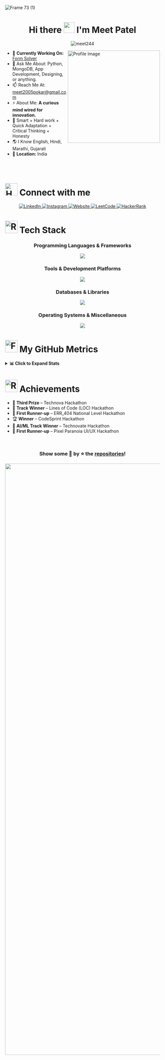 
![Frame 73 (1)](https://github.com/user-attachments/assets/2bdedb91-36fa-4545-9332-2ab687f069da)

<h1 align="center">Hi there <img src="https://raw.githubusercontent.com/aemmadi/aemmadi/master/wave.gif" width="35px"> I'm Meet Patel</h1>

<p  align="center">  <img  src="https://komarev.com/ghpvc/?username=meet244&label=Profile%20views&color=0e75b6&style=flat"  alt="meet244"  />  </p>





<img align="right" src="https://github.com/user-attachments/assets/c0a8cc4a-4251-43b4-90cc-18cc71cc3b03" alt="Profile Image" width="300"/>


- 🌱 **Currently Working On:** [Form Solver](https://formsolver.vercel.app)<br>
- 💬 Ask Me About: Python, MongoDB, App Development, Designing, or anything. <br>
- 📫 Reach Me At: [meet2005pokar@gmail.com](mailto:meet2005pokar@gmail.com) <br>
- ⚡ About Me: **A curious mind wired for innovation.** <br>
- 💎 Smart + Hard work + Quick Adaptation + Critical Thinking + Honesty <br>
- 🌎 I Know English, Hindi, Marathi, Gujarati <br>
- 📍 **Location:** India <br>

<br>
<br>


  

# <img src="https://user-images.githubusercontent.com/74038190/216112957-034e1f8b-5468-4857-8512-9cd2bac35bb6.png" alt="Handshake" width="40" /> Connect with me 

<p align="center">
  <a href="https://www.linkedin.com/in/meet-patel-90416b226/" target="_blank" rel="noopener noreferrer">
    <img src="https://img.shields.io/badge/-Meet%20Patel-blue?style=for-the-badge&logo=Linkedin&logoColor=white" alt="LinkedIn">
  </a>
  <a href="https://www.instagram.com/meetpatel_2801/" target="_blank" rel="noopener noreferrer">
    <img src="https://img.shields.io/badge/-meetpatel_2801-E4405F?style=for-the-badge&logo=instagram&logoColor=white" alt="Instagram">
  </a>
  <a href="https://meet244.github.io/meet244/" target="_blank" rel="noopener noreferrer">
    <img src="https://img.shields.io/badge/-Meet%20Patel-DB4437?style=for-the-badge&logo=aboutdotme&logoColor=white" alt="Website">
  </a>
  <a href="https://www.leetcode.com/meet2005" target="_blank" rel="noopener noreferrer">
    <img src="https://img.shields.io/badge/-LeetCode-FFA116?style=for-the-badge&logo=LeetCode&logoColor=black" alt="LeetCode">
  </a>
  <a href="https://www.hackerrank.com/meet2005pokar" target="_blank" rel="noopener noreferrer">
    <img src="https://img.shields.io/badge/-Hackerrank-2EC866?style=for-the-badge&logo=HackerRank&logoColor=white" alt="HackerRank">
  </a>
</p>



# <img src="https://github.com/user-attachments/assets/9e7f5888-ec3c-491f-9ebc-cedefd62b6ea" alt="Robot" width="40" /> Tech Stack

<div align="center">
  <h3>Programming Languages & Frameworks</h3>
  <img src="https://skillicons.dev/icons?i=cpp,dart,html,java,js,kotlin,python" /><br />

  <h3>Tools & Development Platforms</h3>
  <img src="https://skillicons.dev/icons?i=github,git,vscode,powershell,postman,nginx,selenium" /><br />

  <h3>Databases & Libraries</h3>
  <img src="https://skillicons.dev/icons?i=firebase,mongodb,mysql,sqlite,tensorflow,pytorch,react" /><br />

  <h3>Operating Systems & Miscellaneous</h3>
  <img src="https://skillicons.dev/icons?i=linux,raspberrypi,figma,replit,androidstudio,flask,docker" />
</div>



# <img src="https://user-images.githubusercontent.com/74038190/216122041-518ac897-8d92-4c6b-9b3f-ca01dcaf38ee.png" alt="Fire" width="40" /> My GitHub Metrics
<details>
  <summary><strong>📊 Click to Expand Stats</strong></summary>
  <br> 
  
<div align="center">
<img height="158em" src="https://github-profile-summary-cards.vercel.app/api/cards/profile-details?username=meet244&theme=calm">
<img height="158em" src="https://github-profile-summary-cards.vercel.app/api/cards/stats?username=meet244&theme=calm">
<img height="160em" src="https://github-profile-summary-cards.vercel.app/api/cards/repos-per-language?username=meet244&theme=calm">
<img height="160em" src="https://github-profile-summary-cards.vercel.app/api/cards/most-commit-language?username=meet244&theme=calm">
<img height="160em" src="https://github-profile-summary-cards.vercel.app/api/cards/productive-time?username=meet244&theme=calm&utcOffset=8">
<img height="169em" src="https://github-readme-stats.vercel.app/api?username=meet244&theme=calm&hide_border=false&include_all_commits=false&count_private=false">
<img height="169em" src="https://github-readme-streak-stats.herokuapp.com?user=meet244&theme=calm">
</div>
  

  ## 🏆 GitHub Trophies  
  <p align="center">
    <img src="https://github-profile-trophy.vercel.app/?username=meet244&theme=gruvbox&no-frame=false&no-bg=false&margin-w=4" />
  </p>

  
## 📈 Contribution Graph

<div align="center">
  <img src="https://github-readme-activity-graph.vercel.app/graph?username=meet244&theme=vue&hide_border=true" alt="Contribution Graph" />
</div>

  ## 🔰 Holopin Badges  
  <p align="center">
    <a href="https://holopin.io/@meet244">
      <img src="https://holopin.me/meet244" alt="Holopin Badges" />
    </a>
  </p>

</details>



# <img src="https://github.com/user-attachments/assets/a68c93ba-7265-495b-a791-9d8e0a289fb2" alt="Robot" width="40" /> Achievements
-   🥉 **Third Prize** – Technova Hackathon
-   🏅 **Track Winner** – Lines of Code (LOC) Hackathon
-   🥈 **First Runner-up** – ERR_404 National Level Hackathon
-   🏆 **Winner** – CodeSprint Hackathon
-   🥇 **AI/ML Track Winner** – Technovate Hackathon
-   🥈 **First Runner-up** – Pixel Paranoia UI/UX Hackathon




<br>

<h3 align="center">Show some 💖 by ⭐ the <a href="https://github.com/meet244?tab=repositories">repositories</a>!</h3>

<img src="https://www.animatedimages.org/data/media/562/animated-line-image-0184.gif" width="1920" />
